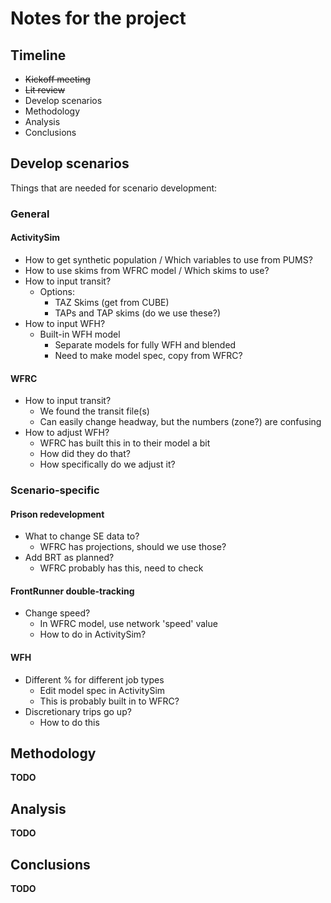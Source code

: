 # Notes for the project

## Timeline

- ~~Kickoff meeting~~
- ~~Lit review~~
- Develop scenarios
- Methodology
- Analysis
- Conclusions

## Develop scenarios

Things that are needed for scenario development:

### General

#### ActivitySim

- How to get synthetic population / Which variables to use from PUMS?
- How to use skims from WFRC model / Which skims to use?
- How to input transit?
    - Options:
        - TAZ Skims (get from CUBE)
        - TAPs and TAP skims (do we use these?)
- How to input WFH?
    - Built-in WFH model
        - Separate models for fully WFH and blended
        - Need to make model spec, copy from WFRC?
    
#### WFRC

- How to input transit?
    - We found the transit file(s)
    - Can easily change headway, but the numbers (zone?) are confusing
- How to adjust WFH?
    - WFRC has built this in to their model a bit
    - How did they do that?
    - How specifically do we adjust it?
    
### Scenario-specific

#### Prison redevelopment

- What to change SE data to?
    - WFRC has projections, should we use those?
- Add BRT as planned?
    - WFRC probably has this, need to check
    
#### FrontRunner double-tracking

- Change speed?
    - In WFRC model, use network 'speed' value
    - How to do in ActivitySim?

#### WFH

- Different % for different job types
    - Edit model spec in ActivitySim
    - This is probably built in to WFRC?
- Discretionary trips go up?
    - How to do this

## Methodology

**TODO**

## Analysis

**TODO**

## Conclusions

**TODO**
